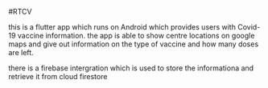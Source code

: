 #RTCV

  this is a flutter app which runs on Android which provides users with Covid-19 vaccine information.
  the app is able to show centre locations on google maps and give out information on the type of vaccine and how many doses are left.
  
  there is a firebase intergration which is used to store the informationa and retrieve it from cloud firestore

